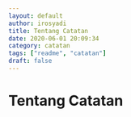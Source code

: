 ```yaml
---
layout: default
author: irosyadi
title: Tentang Catatan
date: 2020-06-01 20:09:34
category: catatan
tags: ["readme", "catatan"]
draft: false
---
```


# Tentang Catatan
